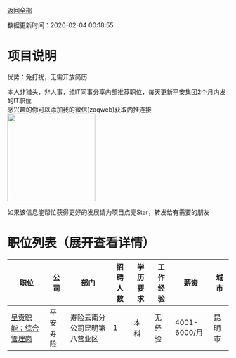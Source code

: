 [返回全部](https://github.com/zaqweb/PA-IT-JOBS/)

数据更新时间：2020-02-04 00:18:55
# 项目说明

优势：免打扰，无需开放简历

本人非猎头，非人事，纯IT同事分享内部推荐职位，每天更新平安集团2个月内发的IT职位  
感兴趣的你可以添加我的微信(zaqweb)获取内推连接  
<img src="https://github.com/zaqweb/PA-IT-JOBS/blob/master/WechatICode.jpeg"  height="200" width="200">

如果该信息能帮忙获得更好的发展请为项目点亮Star，转发给有需要的朋友
# 职位列表（展开查看详情）

|职位|公司|部门|招聘人数|学历要求|工作经验|薪资|城市|
|---|---|---|---|---|---|---|---|
|[呈贡职能：综合管理岗](../detail/5419DEF37D30454CAA868D92A9ED151C.md)|平安寿险|寿险云南分公司昆明第八营业区|1|本科|无经验|4001-6000/月|昆明市|




